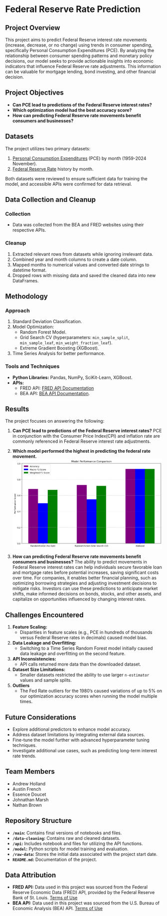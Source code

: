 
# Federal Reserve Rate Prediction

## Project Overview

This project aims to predict Federal Reserve interest rate movements (increase, decrease, or no change) using trends in consumer spending, specifically Personal Consumption Expenditures (PCE). By analyzing the relationship between consumer spending patterns and monetary policy decisions, our model seeks to provide actionable insights into economic indicators that influence Federal Reserve rate adjustments. This information can be valuable for mortgage lending, bond investing, and other financial decision.
## Project Objectives
- **Can PCE lead to predictions of the Federal Reserve interest rates?**
- **Which optimization model had the best accuracy score?**
- **How can predicting Federal Reserve rate movements benefit consumers and businesses?**

## Datasets
The project utilizes two primary datasets:
1. [Personal Consumption Expenditures](https://osuvirtaipt08-6bk3810.slack.com/archives/C083E88FB60/p1734190202376789) (PCE) by month (1959-2024 November).
2. [Federal Reserve Rate](https://fred.stlouisfed.org/series/FEDFUNDS) history by month.

Both datasets were reviewed to ensure sufficient data for training the model, and accessible APIs were confirmed for data retrieval.

## Data Collection and Cleanup
### Collection
- Data was collected from the BEA and FRED websites using their respective APIs.

### Cleanup
1. Extracted relevant rows from datasets while ignoring irrelevant data.
2. Combined year and month columns to create a date column.
3. Mapped months to numerical values and converted date strings to datetime format.
4. Dropped rows with missing data and saved the cleaned data into new DataFrames.

## Methodology
### Approach
1. Standard Deviation Classification.
2. Model Optimization:
   - Random Forest Model.
   - Grid Search CV (hyperparameters: `min_sample_split`, `min_sample_leaf`, `min_weight_fraction_leaf`).
   - Extreme Gradient Boosting (XGBoost).
3. Time Series Analysis for better performance.

### Tools and Techniques
- **Python Libraries:** Pandas, NumPy, SciKit-Learn, XGBoost.
- **APIs:**
  - FRED API: [FRED API Documentation](https://fred.stlouisfed.org/docs/api/fred/series.html#series_id)
  - BEA API: [BEA API Documentation](https://osuvirtaipt08-6bk3810.slack.com/archives/C083E88FB60/p1734190202376789).

## Results
The project focuses on answering the following:
1. **Can PCE lead to predictions of the Federal Reserve interest rates?**
PCE in conjunction with the Consumer Price Index(CPI) and inflation rate are commonly referenced in Federal Reserve interest rate adjustments.

2. **Which model performed the highest in predicting the federal rate movement.**
![Model Performance Comparison](Graphs/ModelGraph.png)

3. **How can predicting Federal Reserve rate movements benefit consumers and businesses?**
The ability to predict movements in Federal Reserve interest rates can help individuals secure favorable loan and mortgage rates before potential increases, saving significant costs over time. For companies, it enables better financial planning, such as optimizing borrowing strategies and adjusting investment decisions to mitigate risks. Investors can use these predictions to anticipate market shifts, make informed decisions on bonds, stocks, and other assets, and capitalize on opportunities influenced by changing interest rates.

## Challenges Encountered
1. **Feature Scaling:**
   - Disparities in feature scales (e.g., PCE in hundreds of thousands versus Federal Reserve rates in decimals) caused model bias.
2. **Data Leakage and Overfitting:**
   - Switching to a Time Series Random Forest model initially caused data leakage and overfitting on the second feature.
3. **API Inconsistencies:**
   - API calls returned more data than the downloaded dataset.
4. **Dataset Size Limitations:**
   - Smaller datasets restricted the ability to use larger `n-estimator` values and sample splits.
5. **Outliers**
   - The Fed Rate outliers for the 1980’s caused variations of up to 5% on our optimization accuracy scores when running the model multiple times.

## Future Considerations
- Explore additional predictors to enhance model accuracy.
- Address dataset limitations by integrating external data sources.
- Fine-tune the model further with advanced hyperparameter tuning techniques.
- Investigate additional use cases, such as predicting long-term interest rate trends.

## Team Members
- Andrew Holland
- Austin French
- Essence Doucet
- Johnathan Marsh
- Nathan Brown


## Repository Structure
- **`/main`:** Contains final versions of notebooks and files.
- **`/data-cleaning`:** Contains raw and cleaned datasets.
- **`/api`:** Includes notebook and files for utilizing the API functions.
- **`/model`:** Python scripts for model training and evaluation.
- **`/raw-data`:** Stores the initial data associated with the project start date.
- **`README.md`:** Documentation of the project.

## Data Attribution
- **FRED API:** Data used in this project was sourced from the Federal Reserve Economic Data (FRED) API, provided by the Federal Reserve Bank of St. Louis. [Terms of Use](https://fred.stlouisfed.org/docs/api/terms_of_use.html)
- **BEA API:** Data used in this project was sourced from the U.S. Bureau of Economic Analysis (BEA) API. [Terms of Use](https://apps.bea.gov/API/signup/index.cfm)

